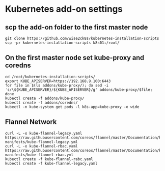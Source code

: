 # Kubernetes add-on settings

## scp the add-on folder to the first master node

```
git clone https://github.com/wise2ck8s/kubernetes-installation-scripts
scp -pr kubernetes-installation-scripts k8s01:/root/
```

## On the first master node set kube-proxy and coredns
```
cd /root/kubernetes-installation-scripts/
export KUBE_APISERVER=https://192.168.9.100:6443
for file in $(ls addons/kube-proxy/); do sed -i 's/\${KUBE_APISERVER}/${KUBE_APISERVER}/g' addons/kube-proxy/$file; done
kubectl create -f addons/kube-proxy/
kubectl create -f addons/coredns/
kubectl -n kube-system get pods -l k8s-app=kube-proxy -o wide
```

## Flannel Network

```
curl -L -o kube-flannel-legacy.yaml https://raw.githubusercontent.com/coreos/flannel/master/Documentation/k8s-manifests/kube-flannel-legacy.yml
curl -L -o kube-flannel-rbac.yaml https://raw.githubusercontent.com/coreos/flannel/master/Documentation/k8s-manifests/kube-flannel-rbac.yml
kubectl create -f kube-flannel-rabc.yaml
kubectl create -f kube-flannel-legacy.yaml
```
